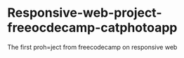 # Responsive-web-project-freeocdecamp-catphotoapp
The first proh=ject from freecodecamp on responsive web

